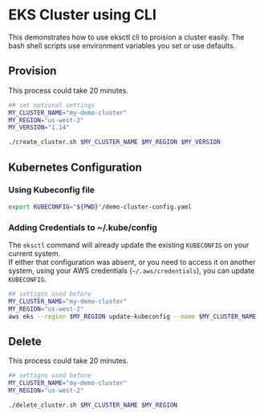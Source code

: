 # EKS Cluster using CLI

This demonstrates how to use eksctl cli to proision a cluster easily.
The bash shell scripts use environment variables you set or use defaults.

## Provision

This process could take 20 minutes.

```bash
## set optional settings
MY_CLUSTER_NAME="my-demo-cluster"
MY_REGION="us-west-2"
MY_VERSION="1.14"

./create_cluster.sh $MY_CLUSTER_NAME $MY_REGION $MY_VERSION
```

## Kubernetes Configuration

### Using Kubeconfig file

```bash
export KUBECONFIG="${PWD}"/demo-cluster-config.yaml
```

### Adding Credentials to ~/.kube/config

The `eksctl` command will already update the existing `KUBECONFIG` on your current system.  
If either that configuration was absent, or you need to access it on another system, using your AWS credentials (`~/.aws/credentials`), you can update `KUBECONFIG`.

```bash
## settigns used before
MY_CLUSTER_NAME="my-demo-cluster"
MY_REGION="us-west-2"
aws eks --region $MY_REGION update-kubeconfig --name $MY_CLUSTER_NAME
```

## Delete

This process could take 20 minutes.

```bash
## settigns used before
MY_CLUSTER_NAME="my-demo-cluster"
MY_REGION="us-west-2"

./delete_cluster.sh $MY_CLUSTER_NAME $MY_REGION
```
